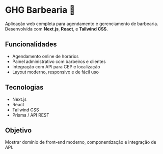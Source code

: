 # GHG Barbearia 💈

Aplicação web completa para agendamento e gerenciamento de barbearia.  
Desenvolvida com **Next.js**, **React**, e **Tailwind CSS**.

## Funcionalidades
- Agendamento online de horários
- Painel administrativo com barbeiros e clientes
- Integração com API para CEP e localização
- Layout moderno, responsivo e de fácil uso

## Tecnologias
- Next.js
- React
- Tailwind CSS
- Prisma / API REST

## Objetivo
Mostrar domínio de front-end moderno, componentização e integração de API.

